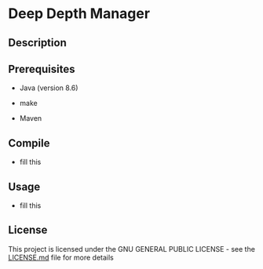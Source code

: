 Deep Depth Manager
====================

Description
--------------------


Prerequisites
-----------------

* Java (version 8.6)

* make

* Maven


Compile 
-------

* fill this

Usage
------

* fill this

License
-------
This project is licensed under the GNU GENERAL PUBLIC LICENSE - see the [LICENSE.md](LICENSE.md) file for more details
